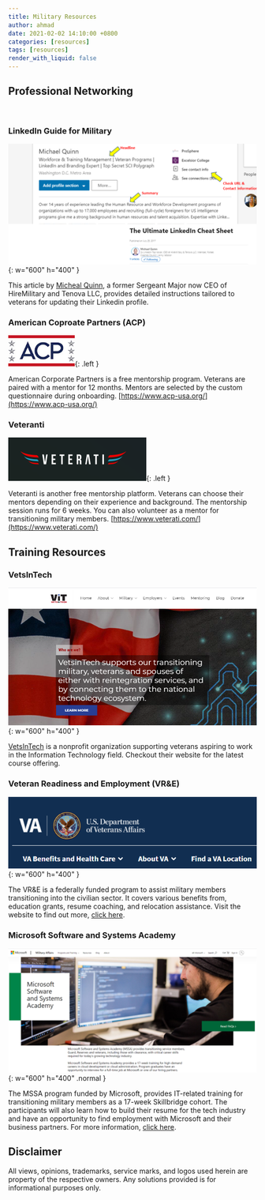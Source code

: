 ```yaml
---
title: Military Resources
author: ahmad
date: 2021-02-02 14:10:00 +0800
categories: [resources]
tags: [resources]
render_with_liquid: false
---
```


## Professional Networking

<br>

### LinkedIn Guide for Military


![LinkedIn Tips](/assets/img/posts/LinkedIn-Article.PNG){: w="600" h="400" }

This article by [Micheal Quinn](https://www.linkedin.com/pulse/ultimate-linkedin-cheat-sheet-michael-quinn/), a former Sergeant Major now CEO of HireMilitary and Tenova LLC, provides detailed instructions tailored to veterans for updating their Linkedin profile.

### American Coproate Partners (ACP)

![LinkedIn Tips](/assets/img/posts/acp.jpg){: .left }

American Corporate Partners is a free mentorship program. Veterans are paired with a mentor for 12 months. Mentors are selected by the custom questionnaire during onboarding. [https://www.acp-usa.org/](https://www.acp-usa.org/)


### Veteranti

![LinkedIn Tips](/assets/img/posts/veterati.png){: .left }

Veteranti is another free mentorship platform. Veterans can choose their mentors depending on their experience and background. The mentorship session runs for 6 weeks. You can also volunteer as a mentor for transitioning military members. [https://www.veterati.com/](https://www.veterati.com/)

## Training Resources

### VetsInTech

![](/assets/img/posts/VetsInTech.PNG){: w="600" h="400" }

[VetsInTech](https://vetsintech.co/) is a nonprofit organization supporting veterans aspiring to work in the Information Technology field. Checkout their website for the latest course offering.

### Veteran Readiness and Employment (VR&E)

![](/assets/img/posts/va.PNG){: w="600" h="400" } 

The VR&E is a federally funded program to assist military members transitioning into the civilian sector. It covers various benefits from, education grants, resume coaching, and relocation assistance. Visit the website to find out more, [click here](https://www.benefits.va.gov/vocrehab/index.asp).

### Microsoft Software and Systems Academy
![](/assets/img/posts/msft-mssa.PNG){: w="600" h="400" .normal }

The MSSA program funded by Microsoft, provides IT-related training for transitioning military members as a 17-week Skillbridge cohort. The participants will also learn how to build their resume for the tech industry and have an opportunity to find employment with Microsoft and their business partners. For more information, [click here](https://military.microsoft.com/mssa/how-to-apply/).

## Disclaimer
All views, opinions, trademarks, service marks, and logos used herein are property of the respective owners. Any solutions provided is for informational purposes only. 